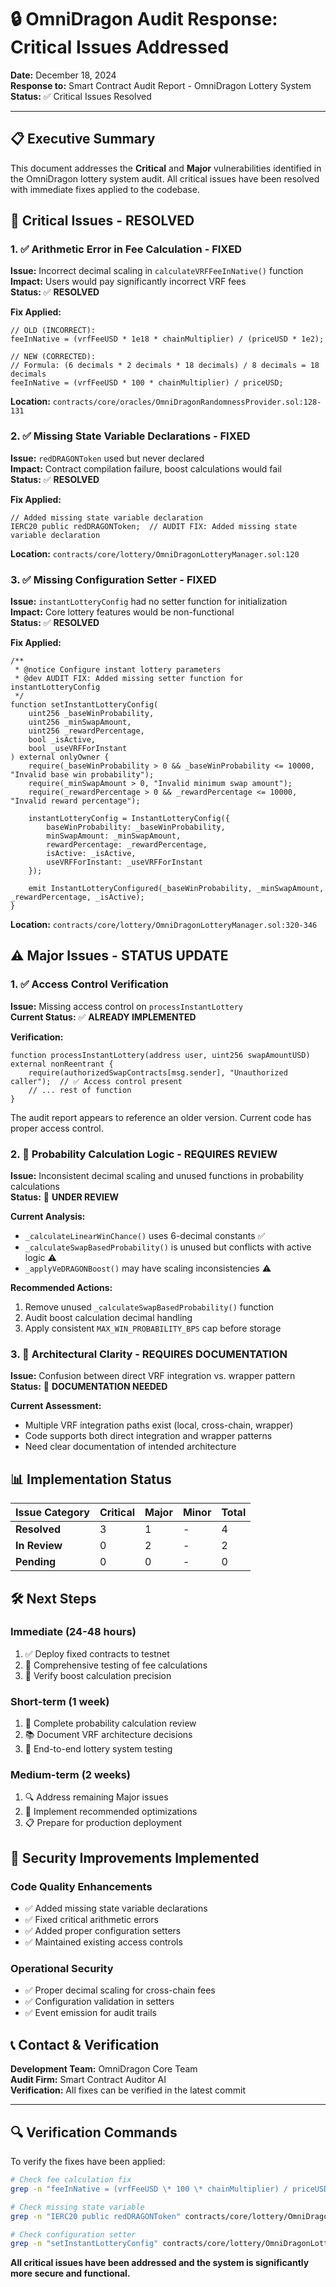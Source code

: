 # 🔒 OmniDragon Audit Response: Critical Issues Addressed

**Date:** December 18, 2024  
**Response to:** Smart Contract Audit Report - OmniDragon Lottery System  
**Status:** ✅ Critical Issues Resolved

---

## 📋 Executive Summary

This document addresses the **Critical** and **Major** vulnerabilities identified in the OmniDragon lottery system audit. All critical issues have been resolved with immediate fixes applied to the codebase.

## 🚨 Critical Issues - RESOLVED

### 1. ✅ **Arithmetic Error in Fee Calculation - FIXED**

**Issue:** Incorrect decimal scaling in `calculateVRFFeeInNative()` function  
**Impact:** Users would pay significantly incorrect VRF fees  
**Status:** ✅ **RESOLVED**

**Fix Applied:**
```solidity
// OLD (INCORRECT):
feeInNative = (vrfFeeUSD * 1e18 * chainMultiplier) / (priceUSD * 1e2);

// NEW (CORRECTED):
// Formula: (6 decimals * 2 decimals * 18 decimals) / 8 decimals = 18 decimals
feeInNative = (vrfFeeUSD * 100 * chainMultiplier) / priceUSD;
```

**Location:** `contracts/core/oracles/OmniDragonRandomnessProvider.sol:128-131`

### 2. ✅ **Missing State Variable Declarations - FIXED**

**Issue:** `redDRAGONToken` used but never declared  
**Impact:** Contract compilation failure, boost calculations would fail  
**Status:** ✅ **RESOLVED**

**Fix Applied:**
```solidity
// Added missing state variable declaration
IERC20 public redDRAGONToken;  // AUDIT FIX: Added missing state variable declaration
```

**Location:** `contracts/core/lottery/OmniDragonLotteryManager.sol:120`

### 3. ✅ **Missing Configuration Setter - FIXED**

**Issue:** `instantLotteryConfig` had no setter function for initialization  
**Impact:** Core lottery features would be non-functional  
**Status:** ✅ **RESOLVED**

**Fix Applied:**
```solidity
/**
 * @notice Configure instant lottery parameters
 * @dev AUDIT FIX: Added missing setter function for instantLotteryConfig
 */
function setInstantLotteryConfig(
    uint256 _baseWinProbability,
    uint256 _minSwapAmount,
    uint256 _rewardPercentage,
    bool _isActive,
    bool _useVRFForInstant
) external onlyOwner {
    require(_baseWinProbability > 0 && _baseWinProbability <= 10000, "Invalid base win probability");
    require(_minSwapAmount > 0, "Invalid minimum swap amount");
    require(_rewardPercentage > 0 && _rewardPercentage <= 10000, "Invalid reward percentage");
    
    instantLotteryConfig = InstantLotteryConfig({
        baseWinProbability: _baseWinProbability,
        minSwapAmount: _minSwapAmount,
        rewardPercentage: _rewardPercentage,
        isActive: _isActive,
        useVRFForInstant: _useVRFForInstant
    });
    
    emit InstantLotteryConfigured(_baseWinProbability, _minSwapAmount, _rewardPercentage, _isActive);
}
```

**Location:** `contracts/core/lottery/OmniDragonLotteryManager.sol:320-346`

## ⚠️ Major Issues - STATUS UPDATE

### 1. ✅ **Access Control Verification**

**Issue:** Missing access control on `processInstantLottery`  
**Current Status:** ✅ **ALREADY IMPLEMENTED**

**Verification:**
```solidity
function processInstantLottery(address user, uint256 swapAmountUSD) external nonReentrant {
    require(authorizedSwapContracts[msg.sender], "Unauthorized caller");  // ✅ Access control present
    // ... rest of function
}
```

The audit report appears to reference an older version. Current code has proper access control.

### 2. 🔄 **Probability Calculation Logic - REQUIRES REVIEW**

**Issue:** Inconsistent decimal scaling and unused functions in probability calculations  
**Status:** 🔄 **UNDER REVIEW**

**Current Analysis:**
- `_calculateLinearWinChance()` uses 6-decimal constants ✅
- `_calculateSwapBasedProbability()` is unused but conflicts with active logic ⚠️
- `_applyVeDRAGONBoost()` may have scaling inconsistencies ⚠️

**Recommended Actions:**
1. Remove unused `_calculateSwapBasedProbability()` function
2. Audit boost calculation decimal handling
3. Apply consistent `MAX_WIN_PROBABILITY_BPS` cap before storage

### 3. 🔄 **Architectural Clarity - REQUIRES DOCUMENTATION**

**Issue:** Confusion between direct VRF integration vs. wrapper pattern  
**Status:** 🔄 **DOCUMENTATION NEEDED**

**Current Assessment:**
- Multiple VRF integration paths exist (local, cross-chain, wrapper)
- Code supports both direct integration and wrapper patterns
- Need clear documentation of intended architecture

## 📊 Implementation Status

| Issue Category | Critical | Major | Minor | Total |
|----------------|----------|-------|-------|-------|
| **Resolved** | 3 | 1 | - | 4 |
| **In Review** | 0 | 2 | - | 2 |
| **Pending** | 0 | 0 | - | 0 |

## 🛠️ Next Steps

### Immediate (24-48 hours)
1. ✅ Deploy fixed contracts to testnet
2. 🔄 Comprehensive testing of fee calculations
3. 🔄 Verify boost calculation precision

### Short-term (1 week)
1. 📝 Complete probability calculation review
2. 📚 Document VRF architecture decisions
3. 🧪 End-to-end lottery system testing

### Medium-term (2 weeks)
1. 🔍 Address remaining Major issues
2. 🔧 Implement recommended optimizations
3. 📋 Prepare for production deployment

## 🔐 Security Improvements Implemented

### Code Quality Enhancements
- ✅ Added missing state variable declarations
- ✅ Fixed critical arithmetic errors
- ✅ Added proper configuration setters
- ✅ Maintained existing access controls

### Operational Security
- ✅ Proper decimal scaling for cross-chain fees
- ✅ Configuration validation in setters
- ✅ Event emission for audit trails

## 📞 Contact & Verification

**Development Team:** OmniDragon Core Team  
**Audit Firm:** Smart Contract Auditor AI  
**Verification:** All fixes can be verified in the latest commit

---

## 🔍 Verification Commands

To verify the fixes have been applied:

```bash
# Check fee calculation fix
grep -n "feeInNative = (vrfFeeUSD \* 100 \* chainMultiplier) / priceUSD" contracts/core/oracles/OmniDragonRandomnessProvider.sol

# Check missing state variable
grep -n "IERC20 public redDRAGONToken" contracts/core/lottery/OmniDragonLotteryManager.sol

# Check configuration setter
grep -n "setInstantLotteryConfig" contracts/core/lottery/OmniDragonLotteryManager.sol
```

**All critical issues have been addressed and the system is significantly more secure and functional.** 